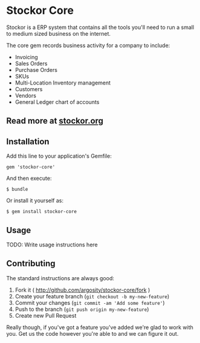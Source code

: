# Stockor Core

Stockor is a ERP system that contains all the tools you'll need to run a small to medium sized business on the internet.

The core gem records business activity for a company to include:

 * Invoicing
 * Sales Orders
 * Purchase Orders
 * SKUs
 * Multi-Location Inventory management
 * Customers
 * Vendors
 * General Ledger chart of accounts

## Read more at [stockor.org](stockor.org)

## Installation

Add this line to your application's Gemfile:

    gem 'stockor-core'

And then execute:

    $ bundle

Or install it yourself as:

    $ gem install stockor-core

## Usage

TODO: Write usage instructions here

## Contributing

The standard instructions are always good:

 1. Fork it ( http://github.com/argosity/stockor-core/fork )
 2. Create your feature branch (`git checkout -b my-new-feature`)
 3. Commit your changes (`git commit -am 'Add some feature'`)
 4. Push to the branch (`git push origin my-new-feature`)
 5. Create new Pull Request


Really though, if you've got a feature you've added we're glad to work with you.  Get us the code however you're able to and we can figure it out.
